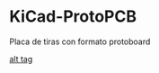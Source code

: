 # KiCad-ProtoPCB
Placa de tiras con formato protoboard

[alt tag](https://github.com/marcos-q/KiCad-ProtoPCB/blob/master/protoPCB.jpg)

